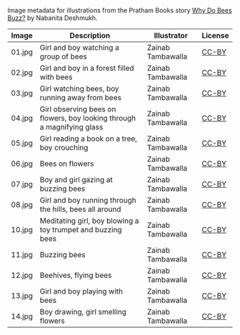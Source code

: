 Image metadata for illustrations from the Pratham Books story [Why Do Bees Buzz?](https://storyweaver.org.in/stories/3625-why-do-bees-buzz) by Nabanita Deshmukh.

Image | Description | Illustrator | License
----- | ----------- | ----------- | -------
01.jpg | Girl and boy watching a group of bees | Zainab Tambawalla | [CC-BY](https://creativecommons.org/licenses/by/4.0/)
02.jpg | Girl and boy in a forest filled with bees | Zainab Tambawalla | [CC-BY](https://creativecommons.org/licenses/by/4.0/)
03.jpg | Girl watching bees, boy running away from bees | Zainab Tambawalla | [CC-BY](https://creativecommons.org/licenses/by/4.0/)
04.jpg | Girl observing bees on flowers, boy looking through a magnifying glass | Zainab Tambawalla | [CC-BY](https://creativecommons.org/licenses/by/4.0/)
05.jpg | Girl reading a book on a tree, boy crouching | Zainab Tambawalla | [CC-BY](https://creativecommons.org/licenses/by/4.0/)
06.jpg | Bees on flowers | Zainab Tambawalla | [CC-BY](https://creativecommons.org/licenses/by/4.0/)
07.jpg | Boy and girl gazing at buzzing bees | Zainab Tambawalla | [CC-BY](https://creativecommons.org/licenses/by/4.0/)
08.jpg | Girl and boy running through the hills, bees all around | Zainab Tambawalla | [CC-BY](https://creativecommons.org/licenses/by/4.0/)
10.jpg | Meditating girl, boy blowing a toy trumpet and buzzing bees | Zainab Tambawalla | [CC-BY](https://creativecommons.org/licenses/by/4.0/)
11.jpg | Buzzing bees | Zainab Tambawalla | [CC-BY](https://creativecommons.org/licenses/by/4.0/)
12.jpg | Beehives, flying bees | Zainab Tambawalla | [CC-BY](https://creativecommons.org/licenses/by/4.0/)
13.jpg | Girl and boy playing with bees | Zainab Tambawalla | [CC-BY](https://creativecommons.org/licenses/by/4.0/)
14.jpg | Boy drawing, girl smelling flowers | Zainab Tambawalla | [CC-BY](https://creativecommons.org/licenses/by/4.0/)